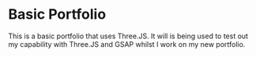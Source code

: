 # Basic Portfolio

This is a basic portfolio that uses Three.JS. It will is being used to test out my capability with Three.JS and GSAP whilst I work on my new portfolio.
